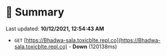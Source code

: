 # 📖 Summary
Last updated: **10/12/2021, 12:54:43 AM**

- `GET` [https://Bhadwa-sala.toxicblte.repl.co](https://Bhadwa-sala.toxicblte.repl.co) - **Down** (120138ms)
